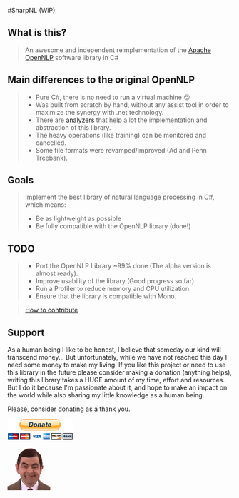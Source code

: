 #SharpNL (WiP)

## What is this?

> An awesome and independent reimplementation of the [Apache OpenNLP] software library in C#

## Main differences to the original OpenNLP

> - Pure C#, there is no need to run a virtual machine :stuck_out_tongue_winking_eye:
> - Was built from scratch by hand, without any assist tool in order to maximize the synergy with .net technology. 
> - There are [analyzers](https://github.com/knuppe/SharpNL/wiki/Analyzers) that help a lot the implementation and abstraction of this library.  
> - The heavy operations (like training) can be monitored and cancelled.
> - Some file formats were revamped/improved (Ad and Penn Treebank).


## Goals

> Implement the best library of natural language processing in C#, which means:
> - Be as lightweight as possible
> - Be fully compatible with the OpenNLP library (done!)


## TODO

> - Port the OpenNLP Library ~99% done (The alpha version is almost ready).
> - Improve usability of the library (Good progress so far)
> - Run a Profiler to reduce memory and CPU utilization.
> - Ensure that the library is compatible with Mono.

> [How to contribute](contributing.md)

## Support

As a human being I like to be honest, I believe that someday our kind will transcend money... 
But unfortunately, while we have not reached this day I need some money to make my living. 
If you like this project or need to use this library in the future please consider making a 
donation (anything helps), writing this library takes a HUGE amount of my time, effort and 
resources. But I do it because I'm passionate about it, and hope to make an impact on the 
world while also sharing my little knowledge as a human being.

Please, consider donating as a thank you.

[![donate](resources/donate.gif)](https://www.paypal.com/cgi-bin/webscr?cmd=_s-xclick&hosted_button_id=7SWNPAPJNSARC)

[![bean](resources/bean.gif)](#)

[Apache OpenNLP]: http://opennlp.apache.org
[CoGrOO]: http://cogroo.sourceforge.net/
